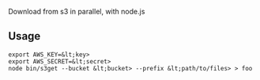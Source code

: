 Download from s3 in parallel, with node.js

## Usage

```
export AWS_KEY=&lt;key>
export AWS_SECRET=&lt;secret>
node bin/s3get --bucket &lt;bucket> --prefix &lt;path/to/files> > foo
```

